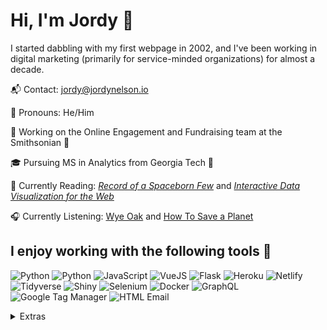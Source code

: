 # Hi, I'm Jordy 👋

I started dabbling with my first webpage in 2002, and I've been working in digital marketing (primarily for service-minded organizations) for almost a decade.

📬 Contact: [jordy@jordynelson.io](mailto:jordy@jordynelson.io)

👤 Pronouns: He/Him

💼 Working on the Online Engagement and Fundraising team at the Smithsonian 🏰

🎓 Pursuing MS in Analytics from Georgia Tech 🐝

📘 Currently Reading: _[Record of a Spaceborn Few](https://www.otherscribbles.com/#/spacebornfew/)_ and _[Interactive Data Visualization for the Web](https://learning.oreilly.com/library/view/interactive-data-visualization/9781491921296/)_

🎧 Currently Listening: [Wye Oak](https://open.spotify.com/artist/5SjNVG3L9mgWQPsfp1sFDB?si=hvWeJvh1Sa-E54hHwbRWeQ) and [How To Save a Planet](https://open.spotify.com/show/1KzrasExlM5dgMYwgFHns6?si=peWxcoXMQM2vgmkV9hVy8w)

## I enjoy working with the following tools 🧰

![](https://img.shields.io/badge/Code-R-informational?style=flat-square/&logo=R&logoColor=white&color=C2CAFD "Python")
![](https://img.shields.io/badge/Code-Python-informational?style=flat-square/&logo=Python&logoColor=white&color=C2CAFD "Python")
![](https://img.shields.io/badge/Code-JavaScript-informational?style=flat-square/&logo=JavaScript&logoColor=white&color=C2CAFD "JavaScript")
![](https://img.shields.io/badge/Framework-VueJS-informational?style=flat-square/&logo=Vue.JS&logoColor=white&color=093D8D "VueJS")
![](https://img.shields.io/badge/Framework-Flask-informational?style=flat-square/&logo=Flask&logoColor=white&color=093D8D "Flask")
![](https://img.shields.io/badge/Cloud-Heroku-informational?style=flat-square/&logo=Heroku&logoColor=white&color=FFC69F "Heroku")
![](https://img.shields.io/badge/Cloud-Netlify-informational?style=flat-square/&logo=Netlify&logoColor=white&color=FFC69F "Netlify")
![](https://img.shields.io/badge/Tools-Tidyverse-informational?style=flat-square/&logo=RStudio&logoColor=white&color=6AE9A0 "Tidyverse")
![](https://img.shields.io/badge/Tools-Shiny-informational?style=flat-square/&logo=RStudio&logoColor=white&color=6AE9A0 "Shiny")
![](https://img.shields.io/badge/Tools-Selenium-informational?style=flat-square/&logo=Selenium&logoColor=white&color=6AE9A0 "Selenium")
![](https://img.shields.io/badge/Tools-Docker-informational?style=flat-square/&logo=Docker&logoColor=white&color=6AE9A0 "Docker")
![](https://img.shields.io/badge/Tools-GraphQL-informational?style=flat-square/&logo=GraphQL&logoColor=white&color=6AE9A0 "GraphQL")
![](https://img.shields.io/badge/Tools-Google_Tag_Manager-informational?style=flat-square/&logo=Google-Tag-Manager&logoColor=white&color=6AE9A0 "Google Tag Manager")
![](https://img.shields.io/badge/Tools-HTML_Email-informational?style=flat-square/&logo=Mail.Ru&logoColor=white&color=F23969&label=🤠%20%20%20%20🤪 "HTML Email")

<!--
**jordy248/jordy248** is a ✨ _special_ ✨ repository because its `README.md` (this file) appears on your GitHub profile.

Here are some ideas to get you started:

- 🔭 I’m currently working on ...
- 🌱 I’m currently learning ...
- 👯 I’m looking to collaborate on ...
- 🤔 I’m looking for help with ...
- 💬 Ask me about ...
- 📫 How to reach me: ...
- 😄 Pronouns: ...
- ⚡ Fun fact: ...
-->

<details>
  <summary>Extras</summary>
  <img src="https://komarev.com/ghpvc/?username=jordy248&color=093D8D" alt="profile views" />
</details>
